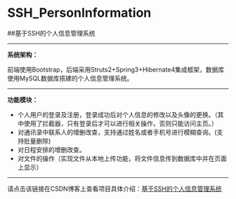 # SSH_PersonInformation

##基于SSH的个人信息管理系统


----------
**系统架构：**

前端使用Bootstrap，后端采用Struts2+Spring3+Hibernate4集成框架，数据库使用MySQL数据库搭建的个人信息管理系统。


----------

**功能模块：**

 - 个人用户的登录及注册，登录成功后对个人信息的修改以及头像的更换。（其中使用了拦截器，只有登录后才可以进行相关操作，否则只能访问主页。）
 - 对通讯录中联系人的增删改查，支持通过姓名或者手机号进行模糊查询。(支持批量删除)
 - 对日程安排的增删改查。
 - 对文件的操作（实现文件从本地上传功能，将文件信息传到数据库中并在页面上显示）
----------

请点击该链接在CSDN博客上查看项目具体介绍：[基于SSH的个人信息管理系统](http://blog.csdn.net/hlk_1135/article/details/66472207)
